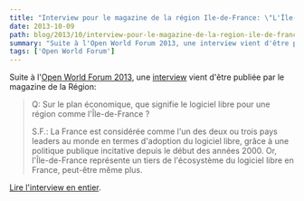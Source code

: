 ```yaml
---
title: "Interview pour le magazine de la région Ile-de-France: \"L'Île-de-France a une position de leadership mondial sur le logiciel libre\""
date: 2013-10-09
path: blog/2013/10/interview-pour-le-magazine-de-la-region-ile-de-france-lile-de-france-a-une-position-de-leadership-mondial-sur-le-logiciel-libre
summary: "Suite à l'Open World Forum 2013, une interview vient d'être publiée par le magazine de la Région: Q: Sur le plan économique, que signifie le logiciel libre pour une région comme l'Île-de-France."
tags: ['Open World Forum']
---
```


Suite à l'[Open World Forum 2013](http://www.openworldforum.org/), une [interview](http://www.iledefrance.fr/fil-actus-region/ile-france-position-leadership-mondial-logiciel-libre) vient d'être publiée par le magazine de la Région:

> Q: Sur le plan économique, que signifie le logiciel libre pour une région comme l'Île-de-France ?
>
> S.F.: La France est considérée comme l'un des deux ou trois pays leaders au monde en termes d'adoption du logiciel libre, grâce à une politique publique incitative depuis le début des années 2000. Or, l'Île-de-France représente un tiers de l'écosystème du logiciel libre en France, peut-être même plus.

[Lire l'interview en entier](http://www.iledefrance.fr/fil-actus-region/ile-france-position-leadership-mondial-logiciel-libre).